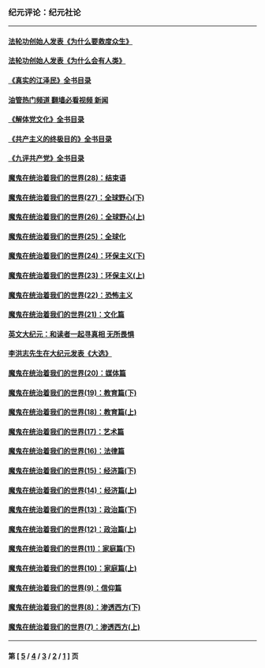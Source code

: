 ### 纪元评论：纪元社论
---
#### [法轮功创始人发表《为什么要救度众生》](../../pages/nsc422/n13975246.md?07020330) 
#### [法轮功创始人发表《为什么会有人类》](../../pages/nsc422/n13912117.md?07020330) 
#### [《真实的江泽民》全书目录](../../pages/nsc422/n13721399.md?07020330) 
#### [油管热门频道 翻墙必看视频 新闻](ok?07020330)
#### [《解体党文化》全书目录](../../pages/nsc422/n13721157.md?07020330) 
#### [《共产主义的终极目的》全书目录](../../pages/nsc422/n13721048.md?07020330) 
#### [《九评共产党》全书目录](../../pages/nsc422/n13708085.md?07020330) 
#### [魔鬼在统治着我们的世界(28)：结束语](../../pages/nsc422/n10936246.md?07020330) 
#### [魔鬼在统治着我们的世界(27)：全球野心(下)](../../pages/nsc422/n10928319.md?07020330) 
#### [魔鬼在统治着我们的世界(26)：全球野心(上)](../../pages/nsc422/n10900318.md?07020330) 
#### [魔鬼在统治着我们的世界(25)：全球化](../../pages/nsc422/n10788205.md?07020330) 
#### [魔鬼在统治着我们的世界(24)：环保主义(下)](../../pages/nsc422/n10695307.md?07020330) 
#### [魔鬼在统治着我们的世界(23)：环保主义(上)](../../pages/nsc422/n10688613.md?07020330) 
#### [魔鬼在统治着我们的世界(22)：恐怖主义](../../pages/nsc422/n10614727.md?07020330) 
#### [魔鬼在统治着我们的世界(21)：文化篇](../../pages/nsc422/n10597706.md?07020330) 
#### [英文大纪元：和读者一起寻真相 无所畏惧](../../pages/nsc422/n12542027.md?07020330) 
#### [李洪志先生在大纪元发表《大选》](../../pages/nsc422/n12534746.md?07020330) 
#### [魔鬼在统治着我们的世界(20)：媒体篇](../../pages/nsc422/n10586579.md?07020330) 
#### [魔鬼在统治着我们的世界(19)：教育篇(下)](../../pages/nsc422/n10564808.md?07020330) 
#### [魔鬼在统治着我们的世界(18)：教育篇(上)](../../pages/nsc422/n10526970.md?07020330) 
#### [魔鬼在统治着我们的世界(17)：艺术篇](../../pages/nsc422/n10499093.md?07020330) 
#### [魔鬼在统治着我们的世界(16)：法律篇](../../pages/nsc422/n10485969.md?07020330) 
#### [魔鬼在统治着我们的世界(15)：经济篇(下)](../../pages/nsc422/n10469975.md?07020330) 
#### [魔鬼在统治着我们的世界(14)：经济篇(上)](../../pages/nsc422/n10457370.md?07020330) 
#### [魔鬼在统治着我们的世界(13)：政治篇(下)](../../pages/nsc422/n10448270.md?07020330) 
#### [魔鬼在统治着我们的世界(12)：政治篇(上)](../../pages/nsc422/n10444576.md?07020330) 
#### [魔鬼在统治着我们的世界(11)：家庭篇(下)](../../pages/nsc422/n10440961.md?07020330) 
#### [魔鬼在统治着我们的世界(10)：家庭篇(上)](../../pages/nsc422/n10435448.md?07020330) 
#### [魔鬼在统治着我们的世界(9)：信仰篇](../../pages/nsc422/n10432159.md?07020330) 
#### [魔鬼在统治着我们的世界(8)：渗透西方(下)](../../pages/nsc422/n10429603.md?07020330) 
#### [魔鬼在统治着我们的世界(7)：渗透西方(上)](../../pages/nsc422/n10426013.md?07020330) 

---
#### 第 [ [5](./5.md?07020330) / [4](./4.md?07020330) / [3](./3.md?07020330) / [2](./2.md?07020330) / [1](./1.md?07020330) ] 页
